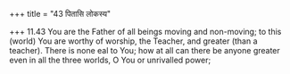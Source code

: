+++
title = "43 पितासि लोकस्य"

+++
11.43 You are the Father of all beings moving and non-moving; to this
(world) You are worthy of worship, the Teacher, and greater (than a
teacher). There is none eal to You; how at all can there be anyone
greater even in all the three worlds, O You or unrivalled power;
